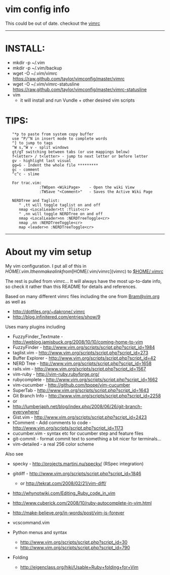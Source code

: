 # vim config info

This could be out of date.  checkout the [vimrc](vimrc)

---

INSTALL:
=======

  * mkdir -p ~/.vim
  * mkdir -p ~/.vim/backup
  * wget -O ~/.vim/vimrc https://raw.github.com/taylor/vimconfig/master/vimrc
  * wget -O ~/.vim/vimrc-statusline https://raw.github.com/taylor/vimconfig/master/vimrc-statusline
  * vim
    - it will install and run Vundle + other desired vim scripts

TIPS:
====
```
   "*p to paste from system copy buffer
   use ^P/^N in insert mode to complete words
   ^] to jump to tags
   ^W s,^W v - split windows
   gt/gT switching between tabs (or use mappings below)
   f<letter> / t<letter> - jump to next letter or before letter
   gv - highlight last visual
   gg=G - Indent the whole file *********
   gc - comment
   ^c^c - slime

   For trac.vim:
               :TWOpen <WikiPage>    - Open the wiki View
               :TWSave "<Comment>"   - Saves the Active Wiki Page

   NERDTree and Taglist:
      " ,tt will toggle taglist on and off
      nmap <LocalLeader>tt :Tlist<cr>
      " ,nn will toggle NERDTree on and off
      nmap <LocalLeader>nn :NERDTreeToggle<cr>
      nmap ,nn :NERDTreeToggle<cr>
      map <leader>n :NERDTreeToggle<cr>
```

---

About my vim setup
==================

My vim configuration. I put all of this in $HOME/.vim.  I then make a link from
[$HOME/.vim/vimrc](vimrc) to [$HOME/.vimrc](vimrc)

The rest is pulled from vimrc... It will always have the most up-to-date info,
so check it rather than this README for details and references.

Based on many different vimrc files including the one from Bram@vim.org as
well as

  * http://dotfiles.org/~dakrone/.vimrc
  * http://blog.infinitered.com/entries/show/9

Uses many plugins including

  * FuzzyFinder_Textmate - http://weblog.jamisbuck.org/2008/10/10/coming-home-to-vim
  * FuzzyFinder - http://www.vim.org/scripts/script.php?script_id=1984
  * taglist.vim - http://www.vim.org/scripts/script.php?script_id=273
  * Buffer Explorer - http://www.vim.org/scripts/script.php?script_id=42 
  * NERD Tree - http://www.vim.org/scripts/script.php?script_id=1658
  * rails.vim - http://www.vim.org/scripts/script.php?script_id=1567
  * vim-ruby - http://vim-ruby.rubyforge.org/
  *   rubycomplete - http://www.vim.org/scripts/script.php?script_id=1662
  * vim-cucumber - http://github.com/tpope/vim-cucumber
  * SuperTab - http://www.vim.org/scripts/script.php?script_id=1643
  * Git Branch Info - http://www.vim.org/scripts/script.php?script_id=2258
  * or
  * http://lumberjaph.net/blog/index.php/2008/06/26/git-branch-everywhere/
  * Gist.vim - http://www.vim.org/scripts/script.php?script_id=2423
  * tComment - Add comments to code -    http://www.vim.org/scripts/script.php?script_id=1173
  * cucumber.vim - syntax etc for cucumber step and feature files
  * git-commit - format commit text to something a bit nicer for terminals...
  * vim-detailed - a real 256 color scheme

Also see
  * specky - http://projects.martini.nu/specky/ (RSpec integration)
  * gitdiff - http://www.vim.org/scripts/script.php?script_id=1846
     - or http://tekrat.com/2008/02/21/vim-diff/
  * http://whynotwiki.com/Editing_Ruby_code_in_vim
  * http://www.cuberick.com/2008/10/ruby-autocomplete-in-vim.html
  * http://make-believe.org/in-words/post/vim-is-forever
  * vcscommand.vim
  * Python menus and syntax
     - http://www.vim.org/scripts/script.php?script_id=30
     - http://www.vim.org/scripts/script.php?script_id=790
   
  * Folding
    - http://eigenclass.org/hiki/Usable+Ruby+folding+for+Vim

